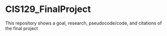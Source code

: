 # CIS129_FinalProject
This repository shows a goal, research, pseudocode/code, and citations of the final project
